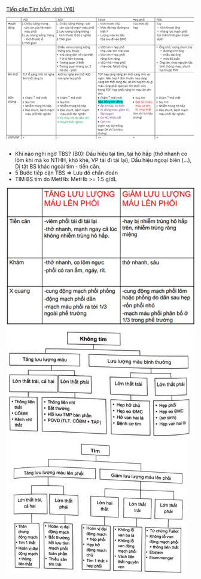 [Tiếp cận Tim bẩm sinh (Y6)](../../Y6/TIM%20M%E1%BA%A0CH/Ti%E1%BA%BFp%20c%E1%BA%ADn%20Tim%20b%E1%BA%A9m%20sinh%20(Y6).md)  
  
![So sanh 5 benh TBS.png](../../../../../200%20Files/image/So%20sanh%205%20benh%20TBS.png)  
  
- Khi nào nghi ngờ TBS? (B0): Dấu hiệu tại tim, tại hô hấp (thở nhanh co lõm khi mà ko NTHH, khò khè, VP tái đi tái lại), Dấu hiệu ngoại biên (…), Dị tật BS khác ngoài tim - tiền căn.  
- 5 Bước tiếp cận TBS => Lưu đồ chẩn đoán  
- TIM BS tím do MetHb: MetHb >= 1.5 g/dL  
  
![444](../../../../../200%20Files/image/image/Bu%E1%BB%95i%208%20-%20H%E1%BB%87%20Tim%20m%E1%BA%A1ch%20-%20H%E1%BB%87%20n%E1%BB%99i%20ti%E1%BA%BFt-1687397040382.jpeg)  
![Buổi 8 - Hệ Tim mạch - Hệ nội tiết-1687397043281.jpeg](../../../../../200%20Files/image/image/Bu%E1%BB%95i%208%20-%20H%E1%BB%87%20Tim%20m%E1%BA%A1ch%20-%20H%E1%BB%87%20n%E1%BB%99i%20ti%E1%BA%BFt-1687397043281.jpeg)  
![Buổi 8 - Hệ Tim mạch - Hệ nội tiết-1687397045812.jpeg](../../../../../200%20Files/image/image/Bu%E1%BB%95i%208%20-%20H%E1%BB%87%20Tim%20m%E1%BA%A1ch%20-%20H%E1%BB%87%20n%E1%BB%99i%20ti%E1%BA%BFt-1687397045812.jpeg)